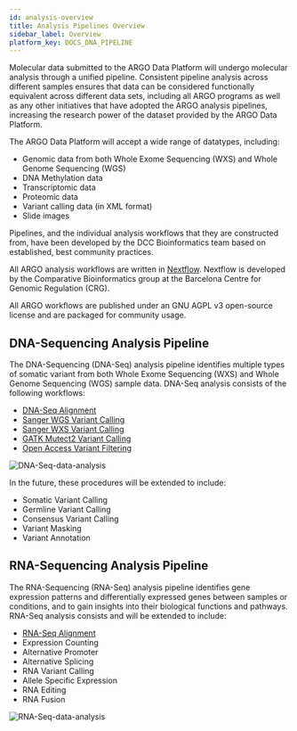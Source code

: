 ```yaml
---
id: analysis-overview
title: Analysis Pipelines Overview
sidebar_label: Overview
platform_key: DOCS_DNA_PIPELINE
---
```


Molecular data submitted to the ARGO Data Platform will undergo molecular analysis through a unified pipeline. Consistent pipeline analysis across different samples ensures that data can be considered functionally equivalent across different data sets, including all ARGO programs as well as any other initiatives that have adopted the ARGO analysis pipelines, increasing the research power of the dataset provided by the ARGO Data Platform.

The ARGO Data Platform will accept a wide range of datatypes, including:

- Genomic data from both Whole Exome Sequencing (WXS) and Whole Genome Sequencing (WGS)
- DNA Methylation data
- Transcriptomic data
- Proteomic data
- Variant calling data (in XML format)
- Slide images

Pipelines, and the individual analysis workflows that they are constructed from, have been developed by the DCC Bioinformatics team based on established, best community practices.

All ARGO analysis workflows are written in [Nextflow](https://www.nextflow.io/). Nextflow is developed by the Comparative Bioinformatics group at the Barcelona Centre for Genomic Regulation (CRG).

All ARGO workflows are published under an GNU AGPL v3 open-source license and are packaged for community usage.

## DNA-Sequencing Analysis Pipeline

The DNA-Sequencing (DNA-Seq) analysis pipeline identifies multiple types of somatic variant from both Whole Exome Sequencing (WXS) and Whole Genome Sequencing (WGS) sample data. DNA-Seq analysis consists of the following workflows:

- [DNA-Seq Alignment](/docs/analysis-workflows/dna-alignment)
- [Sanger WGS Variant Calling](/docs/analysis-workflows/dna-sanger-wgs-vc)
- [Sanger WXS Variant Calling](/docs/analysis-workflows/dna-sanger-wxs-vc)
- [GATK Mutect2 Variant Calling](/docs/analysis-workflows/dna-gatk-mutect2-vc)
- [Open Access Variant Filtering](/docs/analysis-workflows/dna-open-access-filtering)

![DNA-Seq-data-analysis](/assets/analysis-workflows/ARGO-DNA-seq-data-analysis.png)

In the future, these procedures will be extended to include:

- Somatic Variant Calling
- Germline Variant Calling
- Consensus Variant Calling
- Variant Masking
- Variant Annotation

## RNA-Sequencing Analysis Pipeline

The RNA-Sequencing (RNA-Seq) analysis pipeline identifies gene expression patterns and differentially expressed genes between samples or conditions, and to gain insights into their biological functions and pathways. RNA-Seq analysis consists and will be extended to include:

- [RNA-Seq Alignment](/docs/analysis-workflows/rna-alignment)
- Expression Counting
- Alternative Promoter
- Alternative Splicing
- RNA Variant Calling
- Allele Specific Expression
- RNA Editing
- RNA Fusion

![RNA-Seq-data-analysis](/assets/analysis-workflows/RNA-Seq-data-analysis.png)
